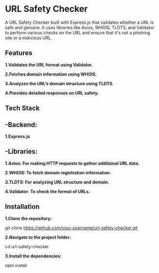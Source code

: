# URL Safety Checker

A URL Safety Checker built with Express.js that validates whether a URL is safe and genuine. It uses libraries like Axios, WHOIS, TLDTS, and Validator to perform various checks on the URL and ensure that it's not a phishing site or a malicious URL.

## Features

**1.Validates the URL format using Validator.**

**2.Fetches domain information using WHOIS.**

**3.Analyzes the URL’s domain structure using TLDTS.**

**4.Provides detailed responses on URL safety.**

## Tech Stack
## -Backend:
**1.Express.js**

## -**Libraries:**

**1.Axios: For making HTTP requests to gather additional URL data.**

**2.WHOIS: To fetch domain registration information.**

**3.TLDTS: For analyzing URL structure and domain.**

**4.Validator: To check the format of URLs.**

## Installation
**1.Clone the repository:**

git clone https://github.com/your-username/url-safety-checker.git

**2.Navigate to the project folder:**

cd url-safety-checker

**3.Install the dependencies:**

npm install
